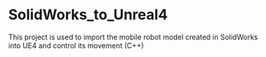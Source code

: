 # SolidWorks_to_Unreal4
This project is used to import the mobile robot model created in SolidWorks into UE4 and control its movement (C++)
